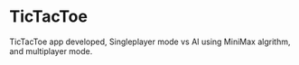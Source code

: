 # TicTacToe
TicTacToe app developed, Singleplayer mode vs AI using MiniMax algrithm, and multiplayer mode.
